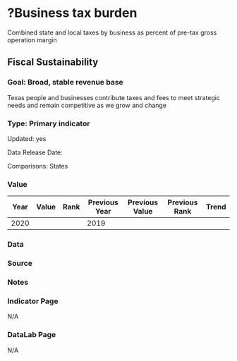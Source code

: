 # ?Business tax burden

Combined state and local taxes by business as percent of pre-tax gross operation margin

## Fiscal Sustainability

### Goal: Broad, stable revenue base

Texas people and businesses contribute taxes and fees to meet strategic needs and remain competitive as we grow and change

### Type: Primary indicator

Updated: yes

Data Release Date: 

Comparisons: States

### Value

| Year      |  Value      | Rank        | Previous Year | Previous Value | Previous Rank | Trend | 
| ----------- | ----------- | ----------- | ----------- | ----------- | ----------- | -----------|
|   2020       |            |             |    2019     |             |             |            | 

### Data

### Source

### Notes

### Indicator Page

N/A


### DataLab Page

N/A